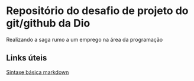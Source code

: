 # Repositório do desafio de projeto do git/github da Dio
Realizando a saga rumo a um emprego na área da programação

## Links úteis
[Sintaxe básica markdown](https://www.markdownguide.org/basic-syntax/)
